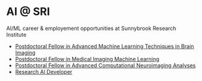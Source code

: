 # AI @ SRI
AI/ML career & employement opportunities at Sunnybrook Research Institute 

- [Postdoctoral Fellow in Advanced Machine Learning Techniques in Brain Imaging](https://sunnybrook.ca/employment/position.asp?c=16&id=9526&page=34014)
- [Postdoctoral Fellow in Medical Imaging Machine Learning](https://sunnybrook.ca/employment/position.asp?c=16&id=9997&page=34014)
- [Postdoctoral Fellow in Advanced Computational Neuroimaging Analyses](https://sunnybrook.ca/employment/position.asp?c=16&id=9530&page=34014)
- [Research Al Developer](https://sunnybrook.ca/employment/position.asp?c=16&id=10132&page=34014)
